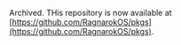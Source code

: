 Archived. THis repository is now available at [https://github.com/RagnarokOS/pkgs](https://github.com/RagnarokOS/pkgs).
